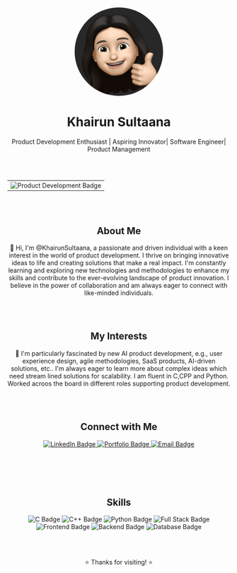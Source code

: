 <div align="center">

  <br />
  <br />

  <a href="https://github.com/KhairunSultaana">
    <img src="image.jpg" alt="Profile Picture" width="200" style="border-radius: 50%;" />  </a>

  <h1>Khairun Sultaana</h1>

  <p>Product Development Enthusiast | Aspiring Innovator| Software Engineer| Product Management</p>

  <br />
  <br />

  <table width="80%" align="center">
    <tr>
      <td align="center">
        <img src="https://img.shields.io/badge/Product%20Development-blue?style=for-the-badge&logo=producthunt" alt="Product Development Badge" />
      </td>
    </tr>
  </table>


  <br />
  <br />

  <h2>About Me</h2>

  <p>
    👋 Hi, I'm @KhairunSultaana, a passionate and driven individual with a keen interest in the world of product development. I thrive on bringing innovative ideas to life and creating solutions that make a real impact.  I'm constantly learning and exploring new technologies and methodologies to enhance my skills and contribute to the ever-evolving landscape of product innovation.  I believe in the power of collaboration and am always eager to connect with like-minded individuals.
  </p>

  <br />
  <br />

  <h2>My Interests</h2>

  <p>
    👀 I'm particularly fascinated by new AI product development, e.g., user experience design, agile methodologies, SaaS products, AI-driven solutions, etc..  I'm always eager to learn more about complex ideas which need stream lined solutions for scalability. I am fluent in C,CPP and Python. Worked acroos the board in different roles supporting product development.
  </p>

  <br />
  <br />

  <h2>Connect with Me</h2>

  <p>
    <a href="https://www.linkedin.com/in/khairun-sultaana-shaik-499445229/" target="_blank">
      <img src="https://img.shields.io/badge/LinkedIn-blue?style=for-the-badge&logo=linkedin&logoColor=white" alt="LinkedIn Badge" />
    </a>
    <a href="khairunsultaana.github.io" target="_blank">
      <img src="https://img.shields.io/badge/Portfolio-blue?style=for-the-badge&logo=globe" alt="Portfolio Badge" />
    </a>
    <a href="khairunsultaana@gmail.com" target="_blank">
      <img src="https://img.shields.io/badge/Email-blue?style=for-the-badge&logo=mail&logoColor=white" alt="Email Badge" />
    </a>
  </p>

  <br />
  <br />

  <br />
  <br />

  <h2>Skills</h2>

  <p>
    <img src="https://img.shields.io/badge/C-blue?style=for-the-badge&logo=c&logoColor=white" alt="C Badge" />
    <img src="https://img.shields.io/badge/C++-blue?style=for-the-badge&logo=cplusplus&logoColor=white" alt="C++ Badge" />
    <img src="https://img.shields.io/badge/Python-blue?style=for-the-badge&logo=python" alt="Python Badge" />
    <img src="https://img.shields.io/badge/Full%20Stack-blue?style=for-the-badge" alt="Full Stack Badge" />
    <img src="https://img.shields.io/badge/Frontend-yellow?style=for-the-badge&logo=react&logoColor=white" alt="Frontend Badge" />
    <img src="https://img.shields.io/badge/Backend-green?style=for-the-badge&logo=nodejs&logoColor=white" alt="Backend Badge" />
    <img src="https://img.shields.io/badge/Database-red?style=for-the-badge&logo=postgresql&logoColor=white" alt="Database Badge" />
    </p>

  <br />
  <br />

  <p align="center">
    ⭐️ Thanks for visiting! ⭐️
  </p>

  <br />
  <br />

</div>
